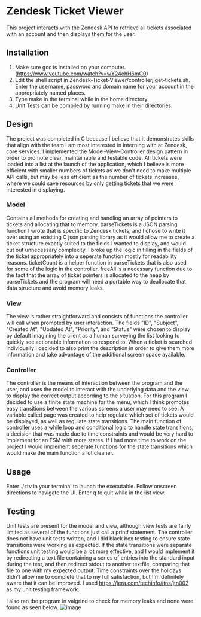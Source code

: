 # Zendesk Ticket Viewer

This project interacts with the Zendesk API to retrieve all tickets associated with an account and then displays them for the user.

## Installation
1. Make sure gcc is installed on your computer. (https://www.youtube.com/watch?v=wY24ehH6mC0)
2. Edit the shell script in Zendesk-Ticket-Viewer/controller, get-tickets.sh. Enter the username, password and domain name for your account in the appropriately named places.
3. Type make in the terminal while in the home directory.
4. Unit Tests can be compiled by running make in their directories.

## Design

The project was completed in C because I believe that it demonstrates skills that align with the team I am most interested in interning with at Zendesk, core services. I implemented the Model-View-Controller design pattern in order to promote clear, maintainable and testable code. All tickets were loaded into a list at the launch of the application, which I believe is more efficient with smaller numbers of tickets as we don't need to make multiple API calls, but may be less efficient as the number of tickets increases, where we could save resources by only getting tickets that we were interested in displaying.

### Model

Contains all methods for creating and handling an array of pointers to tickets and allocating that to memory. parseTickets is a JSON parsing function I wrote that is specific to Zendesk tickets, and I chose to write it over using an exisiting C json parsing library as it would allow me to create a ticket structure exactly suited to the fields I wanted to display, and would cut out unnecessary complexity. I broke up the logic in filling in the fields of the ticket appropriately into a seperate function mostly for readability reasons. ticketCount is a helper function in parseTickets that is also used for some of the logic in the controller. freeAll is a necessary function due to the fact that the array of ticket pointers is allocated to the heap by parseTickets and the program will need a portable way to deallocate that data structure and avoid memory leaks.  

### View

The view is rather straightforward and consists of functions the controller will call when prompted by user interaction. The fields "ID", "Subject", "Created At", "Updated At", "Priority", and "Status" were chosen to display by default imagining the client as a human surveying the list looking to quickly see actionable information to respond to. When a ticket is searched individually I decided to also print the description in order to give them more information and take advantage of the additional screen space available.

### Controller

The controller is the means of interaction between the program and the user, and uses the model to interact with the underlying data and the view to display the correct output according to the situation. For this program I decided to use a finite state machine for the menu, which I think promotes easy transitions between the various screens a user may need to see. A variable called page was created to help regulate which set of tickets would be displayed, as well as regulate state transitions. The main function of controller uses a while loop and conditional logic to handle state transitions, a decision that was made due to time constraints and would be very hard to implement for an FSM with more states. If I had more time to work on the project I would implement seperate functions for the state transitions which would make the main function a lot cleaner.

## Usage

Enter ./ztv in your terminal to launch the executable. Follow onscreen directions to navigate the UI. Enter q to quit while in the list view.

## Testing

Unit tests are present for the model and view, although view tests are fairly limited as several of the functions just call a printf statement. 
The controller does not have unit tests written, and I did black box testing to ensure state transitions were working as expected. If the state transitions were separate functions unit testing would be a lot more effective, and I would implement it by redirecting a text file containing a series of entries into the standard input during the test, and then redirect stdout to another textfile, comparing that file to one with my expected output. Time constraints over the holidays didn't allow me to complete that to my full satisfaction, but I'm definitely aware that it can be improved. I used https://jera.com/techinfo/jtns/jtn002 as my unit testing framework.

I also ran tbe program in valgrind to check for memory leaks and none were found as seen below.
![image](https://user-images.githubusercontent.com/94804089/143813631-41c07e00-ebfc-41a4-9ff3-a4e7e65d0ca0.png)
